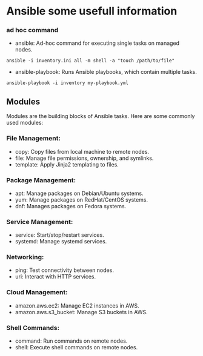 # Ansible some usefull information

### ad hoc command
* ansible: Ad-hoc command for executing single tasks on managed nodes.
```
ansible -i inventory.ini all -m shell -a "touch /path/to/file"
```

* ansible-playbook: Runs Ansible playbooks, which contain multiple tasks.
```
ansible-playbook -i inventory my-playbook.yml
```
## Modules
Modules are the building blocks of Ansible tasks. Here are some commonly used modules:

### File Management:
* copy: Copy files from local machine to remote nodes.
* file: Manage file permissions, ownership, and symlinks.
* template: Apply Jinja2 templating to files.

### Package Management:
* apt: Manage packages on Debian/Ubuntu systems.
* yum: Manage packages on RedHat/CentOS systems.
* dnf: Manages packages on Fedora systems.

### Service Management:
* service: Start/stop/restart services.
* systemd: Manage systemd services.

### Networking:
* ping: Test connectivity between nodes.
* uri: Interact with HTTP services.

### Cloud Management:
* amazon.aws.ec2: Manage EC2 instances in AWS.
* amazon.aws.s3_bucket: Manage S3 buckets in AWS.

### Shell Commands:
* command: Run commands on remote nodes.
* shell: Execute shell commands on remote nodes.

